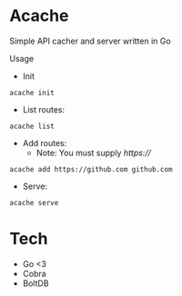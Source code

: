 # Acache
Simple API cacher and server written in Go

Usage
- Init
```
acache init
```

- List routes:
```
acache list
```

- Add routes:
  - Note: You must supply *https://*
```
acache add https://github.com github.com
```
- Serve:
```
acache serve
```

# Tech
- Go <3
- Cobra 
- BoltDB
